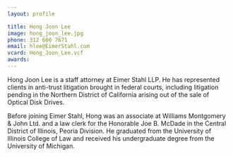 ```yaml
---
layout: profile

title: Hong Joon Lee
image: hong_joon_lee.jpg
phone: 312 660 7671
email: hlee@EimerStahl.com
vcard: Hong_Joon_Lee.vcf
awards:
---
```

Hong Joon Lee is a staff attorney at Eimer Stahl LLP.  He has represented clients in anti-trust litigation brought in federal courts, including litigation pending in the Northern District of California arising out of the sale of Optical Disk Drives.

Before joining Eimer Stahl, Hong was an associate at Williams Montgomery & John Ltd. and a law clerk for the Honorable Joe B. McDade in the Central District of Illinois, Peoria Division.  He graduated from the University of Illinois College of Law and received his undergraduate degree from the University of Michigan.
